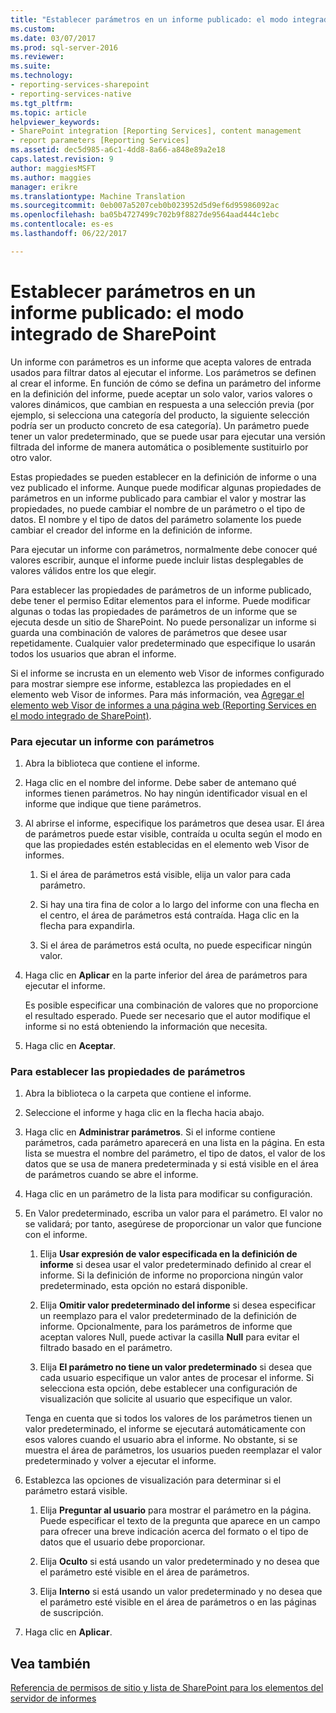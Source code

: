 ```yaml
---
title: "Establecer parámetros en un informe publicado: el modo integrado de SharePoint | Documentos de Microsoft"
ms.custom: 
ms.date: 03/07/2017
ms.prod: sql-server-2016
ms.reviewer: 
ms.suite: 
ms.technology:
- reporting-services-sharepoint
- reporting-services-native
ms.tgt_pltfrm: 
ms.topic: article
helpviewer_keywords:
- SharePoint integration [Reporting Services], content management
- report parameters [Reporting Services]
ms.assetid: dec5d985-a6c1-4dd8-8a66-a848e89a2e18
caps.latest.revision: 9
author: maggiesMSFT
ms.author: maggies
manager: erikre
ms.translationtype: Machine Translation
ms.sourcegitcommit: 0eb007a5207ceb0b023952d5d9ef6d95986092ac
ms.openlocfilehash: ba05b4727499c702b9f8827de9564aad444c1ebc
ms.contentlocale: es-es
ms.lasthandoff: 06/22/2017

---
```

# <a name="set-parameters-on-a-published-report---sharepoint-integrated-mode"></a>Establecer parámetros en un informe publicado: el modo integrado de SharePoint
  Un informe con parámetros es un informe que acepta valores de entrada usados para filtrar datos al ejecutar el informe. Los parámetros se definen al crear el informe. En función de cómo se defina un parámetro del informe en la definición del informe, puede aceptar un solo valor, varios valores o valores dinámicos, que cambian en respuesta a una selección previa (por ejemplo, si selecciona una categoría del producto, la siguiente selección podría ser un producto concreto de esa categoría). Un parámetro puede tener un valor predeterminado, que se puede usar para ejecutar una versión filtrada del informe de manera automática o posiblemente sustituirlo por otro valor.  
  
 Estas propiedades se pueden establecer en la definición de informe o una vez publicado el informe. Aunque puede modificar algunas propiedades de parámetros en un informe publicado para cambiar el valor y mostrar las propiedades, no puede cambiar el nombre de un parámetro o el tipo de datos. El nombre y el tipo de datos del parámetro solamente los puede cambiar el creador del informe en la definición de informe.  
  
 Para ejecutar un informe con parámetros, normalmente debe conocer qué valores escribir, aunque el informe puede incluir listas desplegables de valores válidos entre los que elegir.  
  
 Para establecer las propiedades de parámetros de un informe publicado, debe tener el permiso Editar elementos para el informe. Puede modificar algunas o todas las propiedades de parámetros de un informe que se ejecuta desde un sitio de SharePoint. No puede personalizar un informe si guarda una combinación de valores de parámetros que desee usar repetidamente. Cualquier valor predeterminado que especifique lo usarán todos los usuarios que abran el informe.  
  
 Si el informe se incrusta en un elemento web Visor de informes configurado para mostrar siempre ese informe, establezca las propiedades en el elemento web Visor de informes. Para más información, vea [Agregar el elemento web Visor de informes a una página web &#40;Reporting Services en el modo integrado de SharePoint&#41;](../../reporting-services/report-server-sharepoint/add-the-report-viewer-web-part-to-a-web-page.md).  
  
### <a name="to-run-a-parameterized-report"></a>Para ejecutar un informe con parámetros  
  
1.  Abra la biblioteca que contiene el informe.  
  
2.  Haga clic en el nombre del informe. Debe saber de antemano qué informes tienen parámetros. No hay ningún identificador visual en el informe que indique que tiene parámetros.  
  
3.  Al abrirse el informe, especifique los parámetros que desea usar. El área de parámetros puede estar visible, contraída u oculta según el modo en que las propiedades estén establecidas en el elemento web Visor de informes.  
  
    1.  Si el área de parámetros está visible, elija un valor para cada parámetro.  
  
    2.  Si hay una tira fina de color a lo largo del informe con una flecha en el centro, el área de parámetros está contraída. Haga clic en la flecha para expandirla.  
  
    3.  Si el área de parámetros está oculta, no puede especificar ningún valor.  
  
4.  Haga clic en **Aplicar** en la parte inferior del área de parámetros para ejecutar el informe.  
  
     Es posible especificar una combinación de valores que no proporcione el resultado esperado. Puede ser necesario que el autor modifique el informe si no está obteniendo la información que necesita.  
  
5.  Haga clic en **Aceptar**.  
  
### <a name="to-set-parameter-properties"></a>Para establecer las propiedades de parámetros  
  
1.  Abra la biblioteca o la carpeta que contiene el informe.  
  
2.  Seleccione el informe y haga clic en la flecha hacia abajo.  
  
3.  Haga clic en **Administrar parámetros**. Si el informe contiene parámetros, cada parámetro aparecerá en una lista en la página. En esta lista se muestra el nombre del parámetro, el tipo de datos, el valor de los datos que se usa de manera predeterminada y si está visible en el área de parámetros cuando se abre el informe.  
  
4.  Haga clic en un parámetro de la lista para modificar su configuración.  
  
5.  En Valor predeterminado, escriba un valor para el parámetro. El valor no se validará; por tanto, asegúrese de proporcionar un valor que funcione con el informe.  
  
    1.  Elija **Usar expresión de valor especificada en la definición de informe** si desea usar el valor predeterminado definido al crear el informe. Si la definición de informe no proporciona ningún valor predeterminado, esta opción no estará disponible.  
  
    2.  Elija **Omitir valor predeterminado del informe** si desea especificar un reemplazo para el valor predeterminado de la definición de informe. Opcionalmente, para los parámetros de informe que aceptan valores Null, puede activar la casilla **Null** para evitar el filtrado basado en el parámetro.  
  
    3.  Elija **El parámetro no tiene un valor predeterminado** si desea que cada usuario especifique un valor antes de procesar el informe. Si selecciona esta opción, debe establecer una configuración de visualización que solicite al usuario que especifique un valor.  
  
     Tenga en cuenta que si todos los valores de los parámetros tienen un valor predeterminado, el informe se ejecutará automáticamente con esos valores cuando el usuario abra el informe. No obstante, si se muestra el área de parámetros, los usuarios pueden reemplazar el valor predeterminado y volver a ejecutar el informe.  
  
6.  Establezca las opciones de visualización para determinar si el parámetro estará visible.  
  
    1.  Elija **Preguntar al usuario** para mostrar el parámetro en la página. Puede especificar el texto de la pregunta que aparece en un campo para ofrecer una breve indicación acerca del formato o el tipo de datos que el usuario debe proporcionar.  
  
    2.  Elija **Oculto** si está usando un valor predeterminado y no desea que el parámetro esté visible en el área de parámetros.  
  
    3.  Elija **Interno** si está usando un valor predeterminado y no desea que el parámetro esté visible en el área de parámetros o en las páginas de suscripción.  
  
7.  Haga clic en **Aplicar**.  
  
## <a name="see-also"></a>Vea también  
 [Referencia de permisos de sitio y lista de SharePoint para los elementos del servidor de informes](../../reporting-services/security/sharepoint-site-and-list-permission-reference-for-report-server-items.md)  
  
  
